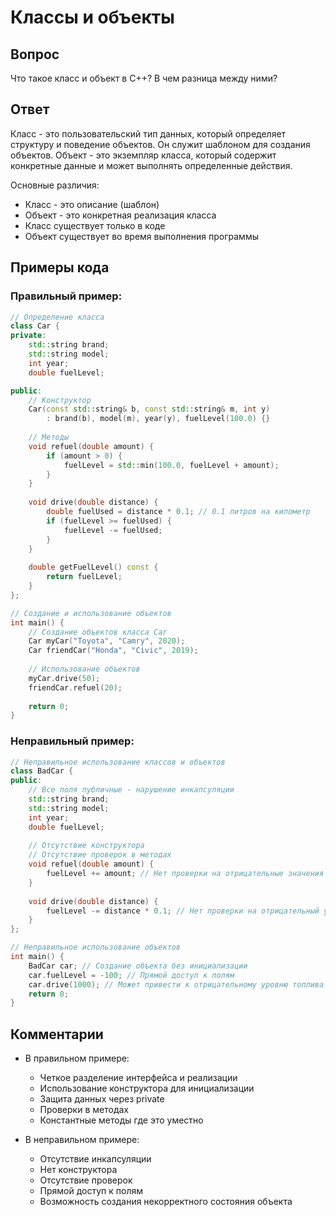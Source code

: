 # Классы и объекты

## Вопрос
Что такое класс и объект в C++? В чем разница между ними?

## Ответ
Класс - это пользовательский тип данных, который определяет структуру и поведение объектов. Он служит шаблоном для создания объектов. Объект - это экземпляр класса, который содержит конкретные данные и может выполнять определенные действия.

Основные различия:
- Класс - это описание (шаблон)
- Объект - это конкретная реализация класса
- Класс существует только в коде
- Объект существует во время выполнения программы

## Примеры кода

### Правильный пример:
```cpp
// Определение класса
class Car {
private:
    std::string brand;
    std::string model;
    int year;
    double fuelLevel;

public:
    // Конструктор
    Car(const std::string& b, const std::string& m, int y) 
        : brand(b), model(m), year(y), fuelLevel(100.0) {}
    
    // Методы
    void refuel(double amount) {
        if (amount > 0) {
            fuelLevel = std::min(100.0, fuelLevel + amount);
        }
    }
    
    void drive(double distance) {
        double fuelUsed = distance * 0.1; // 0.1 литров на километр
        if (fuelLevel >= fuelUsed) {
            fuelLevel -= fuelUsed;
        }
    }
    
    double getFuelLevel() const {
        return fuelLevel;
    }
};

// Создание и использование объектов
int main() {
    // Создание объектов класса Car
    Car myCar("Toyota", "Camry", 2020);
    Car friendCar("Honda", "Civic", 2019);
    
    // Использование объектов
    myCar.drive(50);
    friendCar.refuel(20);
    
    return 0;
}
```

### Неправильный пример:
```cpp
// Неправильное использование классов и объектов
class BadCar {
public:
    // Все поля публичные - нарушение инкапсуляции
    std::string brand;
    std::string model;
    int year;
    double fuelLevel;
    
    // Отсутствие конструктора
    // Отсутствие проверок в методах
    void refuel(double amount) {
        fuelLevel += amount; // Нет проверки на отрицательные значения
    }
    
    void drive(double distance) {
        fuelLevel -= distance * 0.1; // Нет проверки на отрицательный уровень топлива
    }
};

// Неправильное использование объектов
int main() {
    BadCar car; // Создание объекта без инициализации
    car.fuelLevel = -100; // Прямой доступ к полям
    car.drive(1000); // Может привести к отрицательному уровню топлива
    return 0;
}
```

## Комментарии
- В правильном примере:
  - Четкое разделение интерфейса и реализации
  - Использование конструктора для инициализации
  - Защита данных через private
  - Проверки в методах
  - Константные методы где это уместно

- В неправильном примере:
  - Отсутствие инкапсуляции
  - Нет конструктора
  - Отсутствие проверок
  - Прямой доступ к полям
  - Возможность создания некорректного состояния объекта 